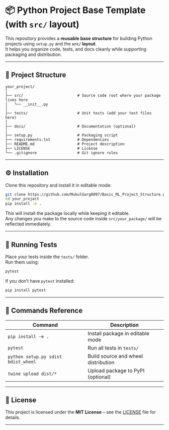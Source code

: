 # 📦 Python Project Base Template (with `src/` layout)

This repository provides a **reusable base structure** for building Python projects using `setup.py` and the **`src/` layout**.  
It helps you organize code, tests, and docs cleanly while supporting packaging and distribution.

---

## 📂 Project Structure

```
your_project/
│
├── src/                        # Source code root where your package lives here
│   └── __init__.py
│
├── tests/                      # Unit tests (add your test files here)
│
├── docs/                       # Documentation (optional)
│
├── setup.py                    # Packaging script
├── requirements.txt            # Dependencies
├── README.md                   # Project description
├── LICENSE                     # License
└── .gitignore                  # Git ignore rules
```

---

## ⚙️ Installation

Clone this repository and install it in editable mode:

```bash
git clone https://github.com/MukulGarg0097/Basic_ML_Project_Structure.git
cd your_project
pip install -e .
```

This will install the package locally while keeping it editable.  
Any changes you make to the source code inside `src/your_package/` will be reflected immediately.

---

## 🧪 Running Tests

Place your tests inside the `tests/` folder.  
Run them using:

```bash
pytest
```

If you don’t have `pytest` installed:

```bash
pip install pytest
```

---

## 📜 Commands Reference

| Command | Description |
|---------|-------------|
| `pip install -e .` | Install package in editable mode |
| `pytest` | Run all tests in `tests/` |
| `python setup.py sdist bdist_wheel` | Build source and wheel distribution |
| `twine upload dist/*` | Upload package to PyPI (optional) |

---

## 📝 License

This project is licensed under the **MIT License** – see the [LICENSE](LICENSE) file for details.

---
